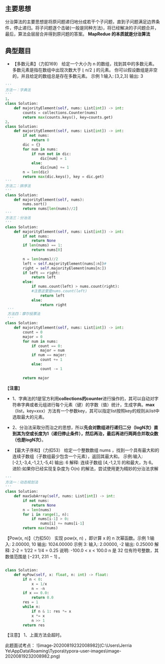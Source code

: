 ## 主要思想
分治算法的主要思想是将原问题递归地分成若干个子问题，直到子问题满足边界条件，停止递归。将子问题逐个击破(一般是同种方法)，将已经解决的子问题合并，最后，算法会层层合并得到原问题的答案。
**MapRedue 的本质就是分治算法**

## 典型题目
- 【多数元素】（力扣169）
给定一个大小为 n 的数组，找到其中的多数元素。多数元素是指在数组中出现次数大于 ⌊ n/2 ⌋ 的元素。
你可以假设数组是非空的，并且给定的数组总是存在多数元素。
示例 1:输入: [3,2,3]
输出: 3
```python
'''
方法一：字典法
'''
1，
class Solution:
    def majorityElement(self, nums: List[int]) -> int:
        counts = collections.Counter(nums)
        return max(counts.keys(), key=counts.get)
2，
class Solution:
    def majorityElement(self, nums: List[int]) -> int:
        if not nums:
            return 0
        dic = {}
        for num in nums:
            if num not in dic:
                dic[num] = 1
            else:
                dic[num] += 1
        n = len(dic)
        return max(dic.keys(), key = dic.get)
'''
方法二：排序法
'''
class Solution:
    def majorityElement(self, nums):
        nums.sort()
        return nums[len(nums)//2]
'''
方法三：分治法
'''
class Solution:
    def majorityElement(self, nums: List[int]) -> int:
        if not nums:
            return None
        if len(nums) == 1:
            return nums[0]
        
        n = len(nums)//2 
        left = self.majorityElement(nums[:n])#
        right = self.majorityElement(nums[n:])
        if left == right:
            return left
        else:
            if nums.count(left) > nums.count(right):
            #注意这里是nums.count(left)
                return left
            else:
                return right
 '''
 方法四：摩尔投票法
 ''' 
class Solution:
    def majorityElement(self, nums: List[int]) -> int:
        count = 0
        major = 0
        for num in nums:
            if count == 0:
                major = num
            if num == major:
                count += 1
            else:
                count -= 1
        
        return major
```
【**注意**】
- 1、字典法的1是官方利用**collections的counter**进行操作的，其可以自动对字符串字典或者元组进行每个元素（键）的字数（值）统计，生成字典。**max**（list，key=xxx）方法有一个参数key，其可以指定list按照key的规则从list中选取最大的元素。
- 2、分治法采取分而治之的思想，所以**先会对数组进行递归二分（logN次）直到其为空或长度为1（递归停止条件），然后再治，最后再进行两两合并取众数（也是logN次）**。

- 【最大子序和】（力扣53）
给定一个整数数组 nums ，找到一个具有最大和的连续子数组（子数组最少包含一个元素），返回其最大和。
示例:输入: [-2,1,-3,4,-1,2,1,-5,4]
输出: 6
解释: 连续子数组 [4,-1,2,1] 的和最大，为 6。
进阶:如果你已经实现复杂度为 O(n) 的解法，尝试使用更为精妙的分治法求解
```python
'''
方法一：动态规划法
'''
class Solution:
    def maxSubArray(self, nums: List[int]) -> int:
        if not nums:
            return None
        n = len(nums)
        for i in range(1, n):
            if nums[i-1] > 0:
                nums[i] += nums[i-1]
        return max(nums)
```
【Pow(x, n)】（力扣50）
实现 pow(x, n) ，即计算 x 的 n 次幂函数。示例 1:输入: 2.00000, 10
输出: 1024.00000
示例 3:
输入: 2.00000, -2
输出: 0.25000
解释: 2-2 = 1/22 = 1/4 = 0.25
说明:
-100.0 < x < 100.0
n 是 32 位有符号整数，其数值范围是 [−231, 231 − 1] 。
```python

class Solution:
    def myPow(self, x: float, n: int) -> float:
        if n < 0:
            x = 1/x
            n = -n
        if x == 0.0:
            return 0.0
        res = 1    
        while n:
            if n & 1: res *= x
            x *= x
            n >> 1
        return res


```
【注意】
1、上面方法会超时。

此题面试考点：
![image-20200819232008982](C:\Users\Jerria Ye\AppData\Roaming\Typora\typora-user-images\image-20200819232008982.png)

